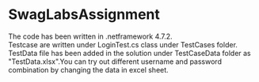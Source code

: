 # SwagLabsAssignment
The code has been written in .netframework 4.7.2.<br/>
Testcase are written under LoginTest.cs class under TestCases folder.<br/>
TestData file has been added in the solution under TestCaseData folder as "TestData.xlsx".You can try out different username and password combination by changing the data in excel sheet.

